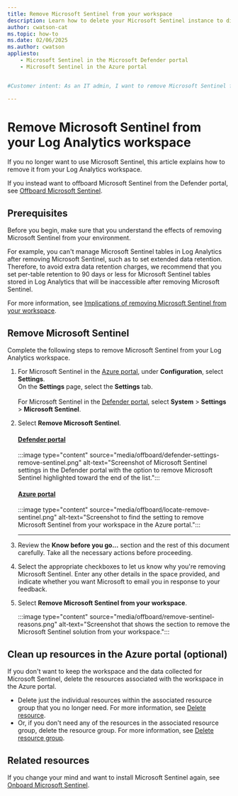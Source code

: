 ```yaml
---
title: Remove Microsoft Sentinel from your workspace
description: Learn how to delete your Microsoft Sentinel instance to discontinue use of Microsoft Sentinel and the associated costs.
author: cwatson-cat
ms.topic: how-to
ms.date: 02/06/2025
ms.author: cwatson
appliesto:
    - Microsoft Sentinel in the Microsoft Defender portal
    - Microsoft Sentinel in the Azure portal


#Customer intent: As an IT admin, I want to remove Microsoft Sentinel from my Log Analytics workspace so that I can discontinue its use and manage associated costs and configurations.

---
```


# Remove Microsoft Sentinel from your Log Analytics workspace

If you no longer want to use Microsoft Sentinel, this article explains how to remove it from your Log Analytics workspace.

If you instead want to offboard Microsoft Sentinel from the Defender portal, see [Offboard Microsoft Sentinel](/defender-xdr/microsoft-sentinel-onboard?#offboard-microsoft-sentinel).

## Prerequisites

Before you begin, make sure that you understand the effects of removing Microsoft Sentinel from your environment.

For example, you can't manage Microsoft Sentinel tables in Log Analytics after removing Microsoft Sentinel, such as to set extended data retention. Therefore, to avoid extra data retention charges, we recommend that you set per-table retention to 90 days or less for Microsoft Sentinel tables stored in Log Analytics that will be inaccessible after removing Microsoft Sentinel.

For more information, see [Implications of removing Microsoft Sentinel from your workspace](offboard-implications.md).

## Remove Microsoft Sentinel

Complete the following steps to remove Microsoft Sentinel from your Log Analytics workspace.

1. For Microsoft Sentinel in the [Azure portal](https://portal.microsoft.com), under **Configuration**, select **Settings**.<br>On the **Settings** page, select the **Settings** tab. <br><br> For Microsoft Sentinel in the [Defender portal](https://security.microsoft.com/), select **System** > **Settings** > **Microsoft Sentinel**.

1. Select **Remove Microsoft Sentinel**.

    #### [Defender portal](#tab/defender-portal)
    :::image type="content" source="media/offboard/defender-settings-remove-sentinel.png" alt-text="Screenshot of Microsoft Sentinel settings in the Defender portal with the option to remove Microsoft Sentinel highlighted toward the end of the list.":::

    #### [Azure portal](#tab/azure-portal)
    :::image type="content" source="media/offboard/locate-remove-sentinel.png" alt-text="Screenshot to find the setting to remove Microsoft Sentinel from your workspace in the Azure portal.":::

    ----

1. Review the **Know before you go...** section and the rest of this document carefully. Take all the necessary actions before proceeding.

1. Select the appropriate checkboxes to let us know why you're removing Microsoft Sentinel. Enter any other details in the space provided, and indicate whether you want Microsoft to email you in response to your feedback.

1. Select **Remove Microsoft Sentinel from your workspace**.
    
    :::image type="content" source="media/offboard/remove-sentinel-reasons.png" alt-text="Screenshot that shows the section to remove the Microsoft Sentinel solution from your workspace.":::

## Clean up resources in the Azure portal (optional)

If you don't want to keep the workspace and the data collected for Microsoft Sentinel, delete the resources associated with the workspace in the Azure portal.


- Delete just the individual resources within the associated resource group that you no longer need. For more information, see [Delete resource](/azure/azure-resource-manager/management/delete-resource-group?tabs=azure-portal#delete-resource).
- Or, if you don't need any of the resources in the associated resource group, delete the resource group. For more information, see [Delete resource group](/azure/azure-resource-manager/management/delete-resource-group?tabs=azure-portal).

## Related resources

If you change your mind and want to install Microsoft Sentinel again, see [Onboard Microsoft Sentinel](quickstart-onboard.md).

